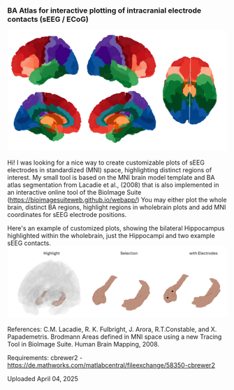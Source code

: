 
### BA Atlas for interactive plotting of intracranial electrode contacts (sEEG / ECoG) 
![screenshot](Wholebrain_Plot.PNG)

Hi!
I was looking for a nice way to create customizable plots of sEEG electrodes in standardized (MNI) space, highlighting distinct regions of interest.
My small tool is based on the MNI brain model template and BA atlas segmentation from Lacadie et al., (2008) that is also implemented in an interactive online tool of the BioImage Suite (https://bioimagesuiteweb.github.io/webapp/)
You may either plot the whole brain, distinct BA regions, highlight regions in wholebrain plots and add MNI coordinates for sEEG electrode positions. 

Here's an example of customized plots, showing the bilateral Hippocampus highlighted within the wholebrain, just the Hippocampi and two example sEEG contacts. 
![screenshot](Custom_Plot.PNG)

References:
    C.M. Lacadie, R. K. Fulbright, J. Arora, R.T.Constable, and X. Papademetris. Brodmann Areas defined in MNI space using a new Tracing Tool in BioImage Suite. Human Brain Mapping, 2008.

Requirements:
    cbrewer2 - https://de.mathworks.com/matlabcentral/fileexchange/58350-cbrewer2

Uploaded April 04, 2025
